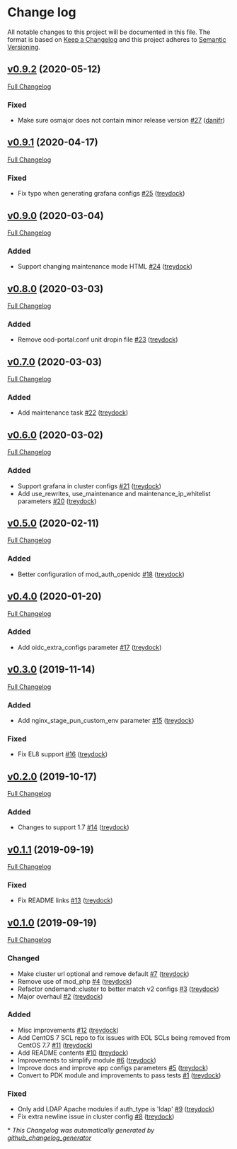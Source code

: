 # Change log

All notable changes to this project will be documented in this file. The format is based on [Keep a Changelog](http://keepachangelog.com/en/1.0.0/) and this project adheres to [Semantic Versioning](http://semver.org).

## [v0.9.2](https://github.com/osc/puppet-module-openondemand/tree/v0.9.2) (2020-05-12)

[Full Changelog](https://github.com/osc/puppet-module-openondemand/compare/v0.9.1...v0.9.2)

### Fixed

- Make sure osmajor does not contain minor release version [\#27](https://github.com/OSC/puppet-module-openondemand/pull/27) ([danifr](https://github.com/danifr))

## [v0.9.1](https://github.com/osc/puppet-module-openondemand/tree/v0.9.1) (2020-04-17)

[Full Changelog](https://github.com/osc/puppet-module-openondemand/compare/v0.9.0...v0.9.1)

### Fixed

- Fix typo when generating grafana configs [\#25](https://github.com/OSC/puppet-module-openondemand/pull/25) ([treydock](https://github.com/treydock))

## [v0.9.0](https://github.com/osc/puppet-module-openondemand/tree/v0.9.0) (2020-03-04)

[Full Changelog](https://github.com/osc/puppet-module-openondemand/compare/v0.8.0...v0.9.0)

### Added

- Support changing maintenance mode HTML [\#24](https://github.com/OSC/puppet-module-openondemand/pull/24) ([treydock](https://github.com/treydock))

## [v0.8.0](https://github.com/osc/puppet-module-openondemand/tree/v0.8.0) (2020-03-03)

[Full Changelog](https://github.com/osc/puppet-module-openondemand/compare/v0.7.0...v0.8.0)

### Added

- Remove ood-portal.conf unit dropin file [\#23](https://github.com/OSC/puppet-module-openondemand/pull/23) ([treydock](https://github.com/treydock))

## [v0.7.0](https://github.com/osc/puppet-module-openondemand/tree/v0.7.0) (2020-03-03)

[Full Changelog](https://github.com/osc/puppet-module-openondemand/compare/v0.6.0...v0.7.0)

### Added

- Add maintenance task [\#22](https://github.com/OSC/puppet-module-openondemand/pull/22) ([treydock](https://github.com/treydock))

## [v0.6.0](https://github.com/osc/puppet-module-openondemand/tree/v0.6.0) (2020-03-02)

[Full Changelog](https://github.com/osc/puppet-module-openondemand/compare/v0.5.0...v0.6.0)

### Added

- Support grafana in cluster configs [\#21](https://github.com/OSC/puppet-module-openondemand/pull/21) ([treydock](https://github.com/treydock))
- Add use\_rewrites, use\_maintenance and maintenance\_ip\_whitelist parameters [\#20](https://github.com/OSC/puppet-module-openondemand/pull/20) ([treydock](https://github.com/treydock))

## [v0.5.0](https://github.com/osc/puppet-module-openondemand/tree/v0.5.0) (2020-02-11)

[Full Changelog](https://github.com/osc/puppet-module-openondemand/compare/v0.4.0...v0.5.0)

### Added

- Better configuration of mod\_auth\_openidc [\#18](https://github.com/OSC/puppet-module-openondemand/pull/18) ([treydock](https://github.com/treydock))

## [v0.4.0](https://github.com/osc/puppet-module-openondemand/tree/v0.4.0) (2020-01-20)

[Full Changelog](https://github.com/osc/puppet-module-openondemand/compare/v0.3.0...v0.4.0)

### Added

- Add oidc\_extra\_configs parameter [\#17](https://github.com/OSC/puppet-module-openondemand/pull/17) ([treydock](https://github.com/treydock))

## [v0.3.0](https://github.com/osc/puppet-module-openondemand/tree/v0.3.0) (2019-11-14)

[Full Changelog](https://github.com/osc/puppet-module-openondemand/compare/v0.2.0...v0.3.0)

### Added

- Add nginx\_stage\_pun\_custom\_env parameter [\#15](https://github.com/OSC/puppet-module-openondemand/pull/15) ([treydock](https://github.com/treydock))

### Fixed

- Fix EL8 support [\#16](https://github.com/OSC/puppet-module-openondemand/pull/16) ([treydock](https://github.com/treydock))

## [v0.2.0](https://github.com/osc/puppet-module-openondemand/tree/v0.2.0) (2019-10-17)

[Full Changelog](https://github.com/osc/puppet-module-openondemand/compare/v0.1.1...v0.2.0)

### Added

- Changes to support 1.7 [\#14](https://github.com/OSC/puppet-module-openondemand/pull/14) ([treydock](https://github.com/treydock))

## [v0.1.1](https://github.com/osc/puppet-module-openondemand/tree/v0.1.1) (2019-09-19)

[Full Changelog](https://github.com/osc/puppet-module-openondemand/compare/v0.1.0...v0.1.1)

### Fixed

- Fix README links [\#13](https://github.com/OSC/puppet-module-openondemand/pull/13) ([treydock](https://github.com/treydock))

## [v0.1.0](https://github.com/osc/puppet-module-openondemand/tree/v0.1.0) (2019-09-19)

[Full Changelog](https://github.com/osc/puppet-module-openondemand/compare/6a14d62901baf820ece3c8c38e29ee3494b30822...v0.1.0)

### Changed

- Make cluster url optional and remove default [\#7](https://github.com/OSC/puppet-module-openondemand/pull/7) ([treydock](https://github.com/treydock))
- Remove use of mod\_php [\#4](https://github.com/OSC/puppet-module-openondemand/pull/4) ([treydock](https://github.com/treydock))
- Refactor ondemand::cluster to better match v2 configs [\#3](https://github.com/OSC/puppet-module-openondemand/pull/3) ([treydock](https://github.com/treydock))
- Major overhaul [\#2](https://github.com/OSC/puppet-module-openondemand/pull/2) ([treydock](https://github.com/treydock))

### Added

- Misc improvements [\#12](https://github.com/OSC/puppet-module-openondemand/pull/12) ([treydock](https://github.com/treydock))
- Add CentOS 7 SCL repo to fix issues with EOL SCLs being removed from CentOS 7.7 [\#11](https://github.com/OSC/puppet-module-openondemand/pull/11) ([treydock](https://github.com/treydock))
- Add README contents [\#10](https://github.com/OSC/puppet-module-openondemand/pull/10) ([treydock](https://github.com/treydock))
- Improvements to simplify module [\#6](https://github.com/OSC/puppet-module-openondemand/pull/6) ([treydock](https://github.com/treydock))
- Improve docs and improve app configs parameters [\#5](https://github.com/OSC/puppet-module-openondemand/pull/5) ([treydock](https://github.com/treydock))
- Convert to PDK module and improvements to pass tests [\#1](https://github.com/OSC/puppet-module-openondemand/pull/1) ([treydock](https://github.com/treydock))

### Fixed

- Only add LDAP Apache modules if auth\_type is 'ldap' [\#9](https://github.com/OSC/puppet-module-openondemand/pull/9) ([treydock](https://github.com/treydock))
- Fix extra newline issue in cluster config [\#8](https://github.com/OSC/puppet-module-openondemand/pull/8) ([treydock](https://github.com/treydock))



\* *This Changelog was automatically generated by [github_changelog_generator](https://github.com/skywinder/Github-Changelog-Generator)*
